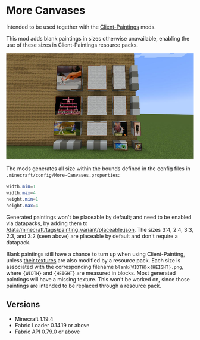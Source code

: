 # More Canvases

Intended to be used together with the [Client-Paintings](https://github.com/enjarai/client-paintings) mods.

This mod adds blank paintings in sizes otherwise unavailable, enabling 
the use of these sizes in Client-Paintings resource packs.

![screenshot](./doc/default.jpg)


The mods generates all size within the bounds defined in the config files in `.minecraft/config/More-Canvases.properties`:
```java
width.min=1
width.max=4
height.min=1
height.max=4
```

Generated paintings won't be placeable by default; and need to be enabled via datapacks, by adding them to [/data/minecraft/tags/painting_variant/placeable.json](./src/main/resources/data/minecraft/tags/painting_variant/placeable.json).
The sizes 3:4, 2:4, 3:3, 2:3, and 3:2 (seen above) are placeable by default and don't require a datapack.

Blank paintings still have a chance to turn up when using Client-Painting, unless [their textures](./src/main/resources/assets/mocan/textures/painting/) are also modified by a resource pack. Each size is associated with the corresponding filename `blank{WIDTH}x{HEIGHT}.png`, where `{WIDTH}` and `{HEIGHT}` are measured in blocks.
Most generated paintings will have a missing texture. This won't be worked on, since those paintings are intended to be replaced through a resource pack.

##	Versions

- Minecraft 1.19.4
- Fabric Loader 0.14.19 or above
- Fabric API 0.79.0 or above
